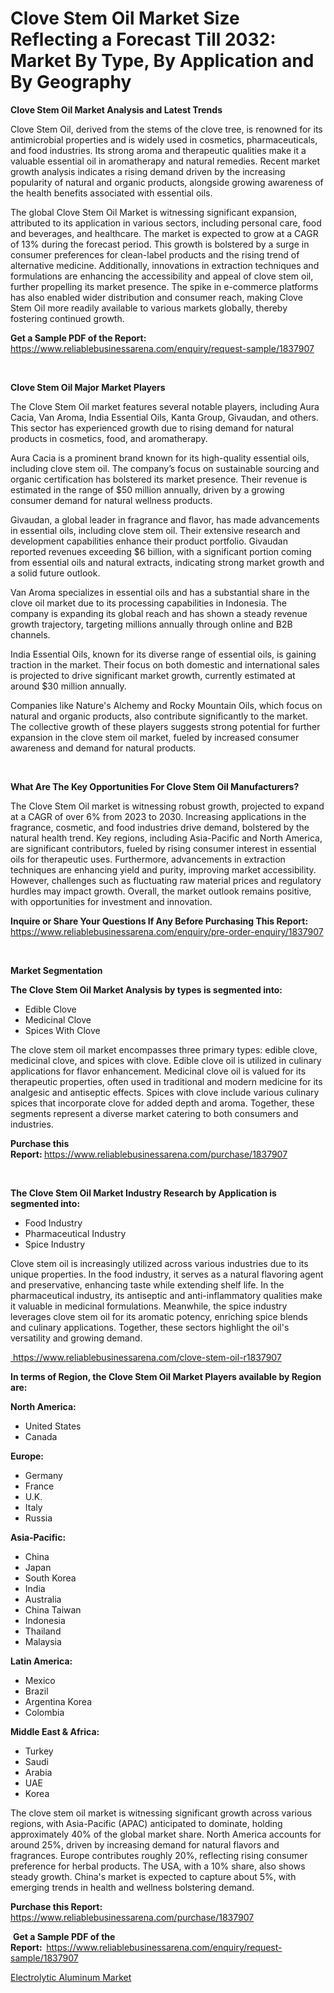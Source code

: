 <p><h1>Clove Stem Oil Market Size Reflecting a Forecast Till 2032: Market By Type, By Application and By Geography</h1></p><p><strong>Clove Stem Oil Market Analysis and Latest Trends</strong></p>
<p><p>Clove Stem Oil, derived from the stems of the clove tree, is renowned for its antimicrobial properties and is widely used in cosmetics, pharmaceuticals, and food industries. Its strong aroma and therapeutic qualities make it a valuable essential oil in aromatherapy and natural remedies. Recent market growth analysis indicates a rising demand driven by the increasing popularity of natural and organic products, alongside growing awareness of the health benefits associated with essential oils.</p><p>The global Clove Stem Oil Market is witnessing significant expansion, attributed to its application in various sectors, including personal care, food and beverages, and healthcare. The market is expected to grow at a CAGR of 13% during the forecast period. This growth is bolstered by a surge in consumer preferences for clean-label products and the rising trend of alternative medicine. Additionally, innovations in extraction techniques and formulations are enhancing the accessibility and appeal of clove stem oil, further propelling its market presence. The spike in e-commerce platforms has also enabled wider distribution and consumer reach, making Clove Stem Oil more readily available to various markets globally, thereby fostering continued growth.</p></p>
<p><strong>Get a Sample PDF of the Report:&nbsp;</strong> <a href="https://www.reliablebusinessarena.com/enquiry/request-sample/1837907?utm_campaign=2206&utm_medium=2&utm_source=Github&utm_content=ia&utm_term=31032025&utm_id=clove-stem-oil">https://www.reliablebusinessarena.com/enquiry/request-sample/1837907</a></p>
<p>&nbsp;</p>
<p><strong>Clove Stem Oil Major Market Players</strong></p>
<p><p>The Clove Stem Oil market features several notable players, including Aura Cacia, Van Aroma, India Essential Oils, Kanta Group, Givaudan, and others. This sector has experienced growth due to rising demand for natural products in cosmetics, food, and aromatherapy.</p><p>Aura Cacia is a prominent brand known for its high-quality essential oils, including clove stem oil. The company’s focus on sustainable sourcing and organic certification has bolstered its market presence. Their revenue is estimated in the range of $50 million annually, driven by a growing consumer demand for natural wellness products.</p><p>Givaudan, a global leader in fragrance and flavor, has made advancements in essential oils, including clove stem oil. Their extensive research and development capabilities enhance their product portfolio. Givaudan reported revenues exceeding $6 billion, with a significant portion coming from essential oils and natural extracts, indicating strong market growth and a solid future outlook.</p><p>Van Aroma specializes in essential oils and has a substantial share in the clove oil market due to its processing capabilities in Indonesia. The company is expanding its global reach and has shown a steady revenue growth trajectory, targeting millions annually through online and B2B channels.</p><p>India Essential Oils, known for its diverse range of essential oils, is gaining traction in the market. Their focus on both domestic and international sales is projected to drive significant market growth, currently estimated at around $30 million annually.</p><p>Companies like Nature's Alchemy and Rocky Mountain Oils, which focus on natural and organic products, also contribute significantly to the market. The collective growth of these players suggests strong potential for further expansion in the clove stem oil market, fueled by increased consumer awareness and demand for natural products.</p></p>
<p>&nbsp;</p>
<p><strong>What Are The Key Opportunities For Clove Stem Oil Manufacturers?</strong></p>
<p><p>The Clove Stem Oil market is witnessing robust growth, projected to expand at a CAGR of over 6% from 2023 to 2030. Increasing applications in the fragrance, cosmetic, and food industries drive demand, bolstered by the natural health trend. Key regions, including Asia-Pacific and North America, are significant contributors, fueled by rising consumer interest in essential oils for therapeutic uses. Furthermore, advancements in extraction techniques are enhancing yield and purity, improving market accessibility. However, challenges such as fluctuating raw material prices and regulatory hurdles may impact growth. Overall, the market outlook remains positive, with opportunities for investment and innovation.</p></p>
<p><strong>Inquire or Share Your Questions If Any Before Purchasing This Report:</strong> <a href="https://www.reliablebusinessarena.com/enquiry/pre-order-enquiry/1837907?utm_campaign=2206&utm_medium=2&utm_source=Github&utm_content=ia&utm_term=31032025&utm_id=clove-stem-oil">https://www.reliablebusinessarena.com/enquiry/pre-order-enquiry/1837907</a></p>
<p>&nbsp;</p>
<p><strong>Market Segmentation</strong></p>
<p><strong>The Clove Stem Oil Market Analysis by types is segmented into:</strong></p>
<p><ul><li>Edible Clove</li><li>Medicinal Clove</li><li>Spices With Clove</li></ul></p>
<p><p>The clove stem oil market encompasses three primary types: edible clove, medicinal clove, and spices with clove. Edible clove oil is utilized in culinary applications for flavor enhancement. Medicinal clove oil is valued for its therapeutic properties, often used in traditional and modern medicine for its analgesic and antiseptic effects. Spices with clove include various culinary spices that incorporate clove for added depth and aroma. Together, these segments represent a diverse market catering to both consumers and industries.</p></p>
<p><strong>Purchase this Report:&nbsp;</strong><a href="https://www.reliablebusinessarena.com/purchase/1837907?utm_campaign=2206&utm_medium=2&utm_source=Github&utm_content=ia&utm_term=31032025&utm_id=clove-stem-oil">https://www.reliablebusinessarena.com/purchase/1837907</a></p>
<p>&nbsp;</p>
<p><strong>The Clove Stem Oil Market Industry Research by Application is segmented into:</strong></p>
<p><ul><li>Food Industry</li><li>Pharmaceutical Industry</li><li>Spice Industry</li></ul></p>
<p><p>Clove stem oil is increasingly utilized across various industries due to its unique properties. In the food industry, it serves as a natural flavoring agent and preservative, enhancing taste while extending shelf life. In the pharmaceutical industry, its antiseptic and anti-inflammatory qualities make it valuable in medicinal formulations. Meanwhile, the spice industry leverages clove stem oil for its aromatic potency, enriching spice blends and culinary applications. Together, these sectors highlight the oil's versatility and growing demand.</p></p>
<p><a href="https://www.reliablebusinessarena.com/clove-stem-oil-r1837907?utm_campaign=2206&utm_medium=2&utm_source=Github&utm_content=ia&utm_term=31032025&utm_id=clove-stem-oil">&nbsp;https://www.reliablebusinessarena.com/clove-stem-oil-r1837907</a></p>
<p><strong>In terms of Region, the Clove Stem Oil Market Players available by Region are:</strong></p>
<p>
    <p> <strong> North America: </strong>
        <ul>
            <li>United States</li>
            <li>Canada</li>
        </ul>
        </p> 
    <p> <strong> Europe: </strong>
        <ul>
            <li>Germany</li>
            <li>France</li>
            <li>U.K.</li>
            <li>Italy</li>
            <li>Russia</li>
        </ul>
        </p> 
    <p> <strong> Asia-Pacific: </strong>
        <ul>
            <li>China</li>
            <li>Japan</li>
            <li>South Korea</li>
            <li>India</li>
            <li>Australia</li>
            <li>China Taiwan</li>
            <li>Indonesia</li>
            <li>Thailand</li>
            <li>Malaysia</li>
        </ul>
        </p> 
    <p> <strong> Latin America: </strong>
        <ul>
            <li>Mexico</li>
            <li>Brazil</li>
            <li>Argentina Korea</li>
            <li>Colombia</li>
        </ul>
        </p> 
    <p> <strong> Middle East & Africa: </strong>
        <ul>
            <li>Turkey</li>
            <li>Saudi</li>
            <li>Arabia</li>
            <li>UAE</li>
            <li>Korea</li>
        </ul>
    </p>
    </p>
<p><p>The clove stem oil market is witnessing significant growth across various regions, with Asia-Pacific (APAC) anticipated to dominate, holding approximately 40% of the global market share. North America accounts for around 25%, driven by increasing demand for natural flavors and fragrances. Europe contributes roughly 20%, reflecting rising consumer preference for herbal products. The USA, with a 10% share, also shows steady growth. China's market is expected to capture about 5%, with emerging trends in health and wellness bolstering demand.</p></p>
<p><strong>Purchase this Report: </strong><a href="https://www.reliablebusinessarena.com/purchase/1837907?utm_campaign=2206&utm_medium=2&utm_source=Github&utm_content=ia&utm_term=31032025&utm_id=clove-stem-oil">https://www.reliablebusinessarena.com/purchase/1837907</a></p>
<p>&nbsp;<strong>Get a Sample PDF of the Report:&nbsp;&nbsp;</strong><a href="https://www.reliablebusinessarena.com/enquiry/request-sample/1837907?utm_campaign=2206&utm_medium=2&utm_source=Github&utm_content=ia&utm_term=31032025&utm_id=clove-stem-oil">https://www.reliablebusinessarena.com/enquiry/request-sample/1837907</a></p>
<p><strong></strong></p>
<p><p><a href="https://github.com/joannesouthgate/Market-Research-Report-List-6/blob/main/electrolytic-aluminum-market.md?utm_campaign=2206&utm_medium=2&utm_source=Github&utm_content=ia&utm_term=31032025&utm_id=clove-stem-oil">Electrolytic Aluminum Market</a></p></p>